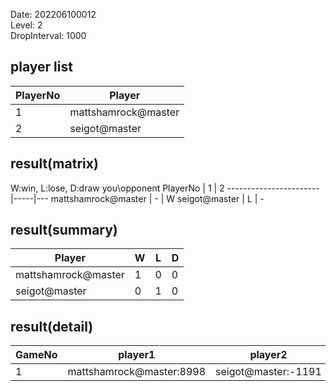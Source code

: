 Date: 202206100012  
Level: 2  
DropInterval: 1000  
## player list
PlayerNo  |  Player
----------|---------------------
1         |  mattshamrock@master
2         |  seigot@master
## result(matrix)
W:win, L:lose, D:draw
you\opponent PlayerNo  |  1  |  2
-----------------------|-----|---
mattshamrock@master    |  -  |  W
seigot@master          |  L  |  -
## result(summary)
Player               |  W  |  L  |  D
---------------------|-----|-----|---
mattshamrock@master  |  1  |  0  |  0
seigot@master        |  0  |  1  |  0
## result(detail)
GameNo  |  player1                   |  player2
--------|----------------------------|---------------------
1       |  mattshamrock@master:8998  |  seigot@master:-1191
